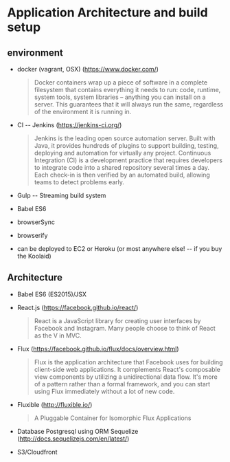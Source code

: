 
# Application Architecture and build setup

## environment
- docker (vagrant, OSX) (https://www.docker.com/)

    > Docker containers wrap up a piece of software in a complete filesystem that contains everything it needs to run: code, runtime, system tools, system libraries – anything you can install on a server. This guarantees that it will always run the same, regardless of the environment it is running in.

- CI -- Jenkins (https://jenkins-ci.org/)

    > Jenkins is the leading open source automation server. Built with Java, it provides hundreds of plugins to support building, testing, deploying and automation for virtually any project.
    > Continuous Integration (CI) is a development practice that requires developers to integrate code into a shared repository several times a day. Each check-in is then verified by an automated build, allowing teams to detect problems early.

- Gulp -- Streaming build system
- Babel ES6
- browserSync
- browserify

- can be deployed to EC2 or Heroku (or most anywhere else! -- if you buy the Koolaid)

## Architecture
- Babel ES6 (ES2015)/JSX

- React.js (https://facebook.github.io/react/)

    > React is a JavaScript library for creating user interfaces by Facebook and Instagram. Many people choose to think of React as the V in MVC.

- Flux (https://facebook.github.io/flux/docs/overview.html)

    > Flux is the application architecture that Facebook uses for building client-side web applications. It complements React's composable view components by utilizing a unidirectional data flow. It's more of a pattern rather than a formal framework, and you can start using Flux immediately without a lot of new code.

- Fluxible (http://fluxible.io/)

    >  A Pluggable Container for Isomorphic Flux Applications

- Database Postgresql using ORM Sequelize (http://docs.sequelizejs.com/en/latest/)
- S3/Cloudfront
